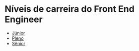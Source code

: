 # Níveis de carreira do Front End Engineer

* [Júnior](./levels/junior.md)
* [Pleno](./levels/pleno.md)
* [Sênior](./levels/senior.md)
